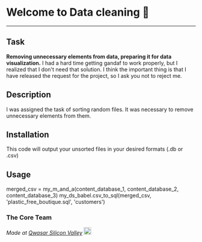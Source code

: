# Welcome to Data cleaning 🎉
***

## Task
__Removing unnecessary elements from data, preparing it for data visualization.__
I had a hard time getting gandaf to work properly, but I realized that I don't need that solution. I think the important thing is that I have released the request for the project, so I ask you not to reject me.

## Description
I was assigned the task of sorting random files. It was necessary to remove unnecessary elements from them.

## Installation
This code will output your unsorted files in your desired formats (.db or .csv)

## Usage
merged_csv = my_m_and_a(content_database_1, content_database_2, content_database_3)
my_ds_babel.csv_to_sql(merged_csv, 'plastic_free_boutique.sql', 'customers')

### The Core Team


<span><i>Made at <a href='https://qwasar.io'>Qwasar Silicon Valley</a></i></span>
<span><img alt='Qwasar Silicon Valley Logo' src='https://storage.googleapis.com/qwasar-public/qwasar-logo_50x50.png' width='20px'></span>
